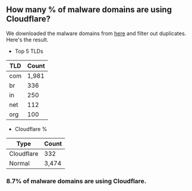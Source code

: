 ## How many % of malware domains are using Cloudflare?


We downloaded the malware domains from [here](https://urlhaus.abuse.ch) and filter out duplicates.
Here's the result.


[//]: # (start replacement)


- Top 5 TLDs

| TLD | Count |
| --- | --- |
| com | 1,981 |
| br | 336 |
| in | 250 |
| net | 112 |
| org | 100 |


- Cloudflare %

| Type | Count |
| --- | --- |
| Cloudflare | 332 |
| Normal | 3,474 |


### 8.7% of malware domains are using Cloudflare.